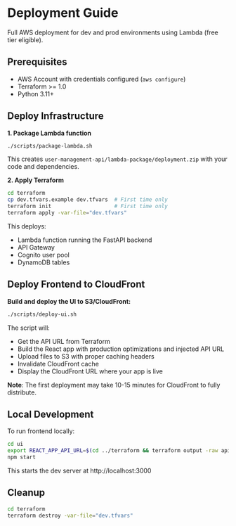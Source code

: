 # Deployment Guide

Full AWS deployment for dev and prod environments using Lambda (free tier eligible).

## Prerequisites

- AWS Account with credentials configured (`aws configure`)
- Terraform >= 1.0
- Python 3.11+

## Deploy Infrastructure

**1. Package Lambda function**

```bash
./scripts/package-lambda.sh
```

This creates `user-management-api/lambda-package/deployment.zip` with your code and dependencies.

**2. Apply Terraform**

```bash
cd terraform
cp dev.tfvars.example dev.tfvars  # First time only
terraform init                    # First time only
terraform apply -var-file="dev.tfvars"
```

This deploys:
- Lambda function running the FastAPI backend
- API Gateway
- Cognito user pool
- DynamoDB tables

## Deploy Frontend to CloudFront

**Build and deploy the UI to S3/CloudFront:**

```bash
./scripts/deploy-ui.sh
```

The script will:
- Get the API URL from Terraform
- Build the React app with production optimizations and injected API URL
- Upload files to S3 with proper caching headers
- Invalidate CloudFront cache
- Display the CloudFront URL where your app is live

**Note**: The first deployment may take 10-15 minutes for CloudFront to fully distribute.

## Local Development

To run frontend locally:

```bash
cd ui
export REACT_APP_API_URL=$(cd ../terraform && terraform output -raw api_url)
npm start
```

This starts the dev server at http://localhost:3000

## Cleanup

```bash
cd terraform
terraform destroy -var-file="dev.tfvars"
```